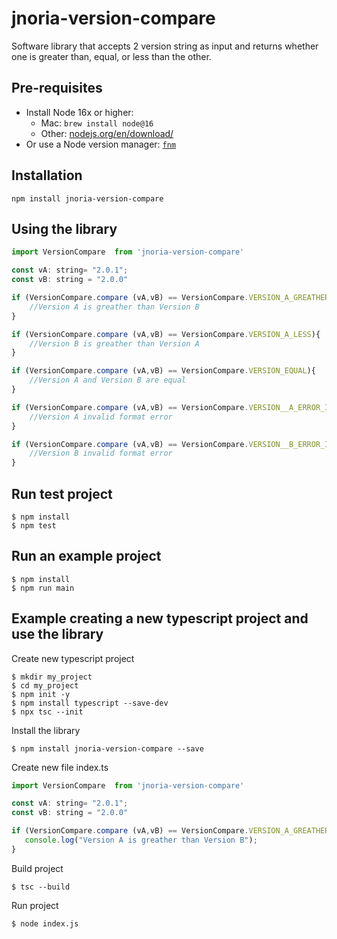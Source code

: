 #  jnoria-version-compare

Software library that accepts 2 version string as input and returns whether one is greater than, equal, or less than the other.


## Pre-requisites

- Install Node 16x or higher:
  - Mac: `brew install node@16`
  - Other: [nodejs.org/en/download/](https://nodejs.org/en/download/)
- Or use a Node version manager: [`fnm`](https://github.com/Schniz/fnm#readme)

## Installation

```
npm install jnoria-version-compare
```


## Using the library

```js
import VersionCompare  from 'jnoria-version-compare'

const vA: string= "2.0.1";
const vB: string = "2.0.0"

if (VersionCompare.compare (vA,vB) == VersionCompare.VERSION_A_GREATHER){
    //Version A is greather than Version B
}

if (VersionCompare.compare (vA,vB) == VersionCompare.VERSION_A_LESS){
    //Version B is greather than Version A
}

if (VersionCompare.compare (vA,vB) == VersionCompare.VERSION_EQUAL){
    //Version A and Version B are equal
}

if (VersionCompare.compare (vA,vB) == VersionCompare.VERSION__A_ERROR_INPUT){
    //Version A invalid format error
}

if (VersionCompare.compare (vA,vB) == VersionCompare.VERSION__B_ERROR_INPUT){
    //Version B invalid format error
}


```

## Run test project

```
$ npm install
$ npm test
```

## Run an example project

```
$ npm install
$ npm run main
```

## Example creating a new typescript project and use the library

Create new typescript project

```
$ mkdir my_project
$ cd my_project
$ npm init -y
$ npm install typescript --save-dev
$ npx tsc --init
```

Install the library

```
$ npm install jnoria-version-compare --save
```

Create new file index.ts

```js
import VersionCompare  from 'jnoria-version-compare'

const vA: string= "2.0.1";
const vB: string = "2.0.0"

if (VersionCompare.compare (vA,vB) == VersionCompare.VERSION_A_GREATHER){
   console.log("Version A is greather than Version B");
}
```

Build project

```
$ tsc --build
```

Run project

```
$ node index.js
```


